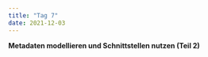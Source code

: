 ```yaml
---
title: "Tag 7"
date: 2021-12-03
---
```


**Metadaten modellieren und Schnittstellen nutzen (Teil 2)**


